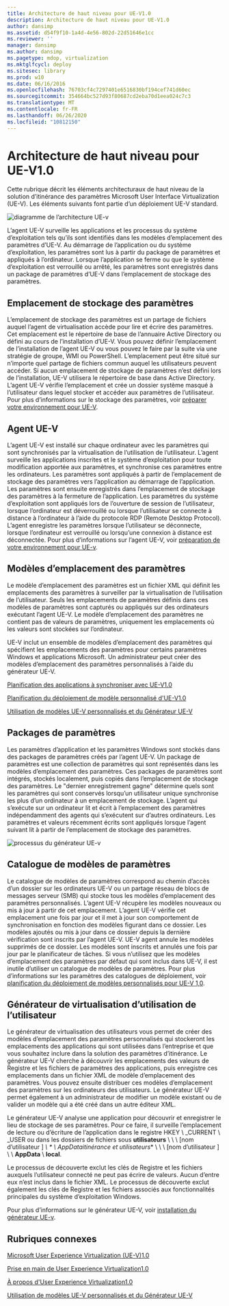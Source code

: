 ```yaml
---
title: Architecture de haut niveau pour UE-V1.0
description: Architecture de haut niveau pour UE-V1.0
author: dansimp
ms.assetid: d54f9f10-1a4d-4e56-802d-22d51646e1cc
ms.reviewer: ''
manager: dansimp
ms.author: dansimp
ms.pagetype: mdop, virtualization
ms.mktglfcycl: deploy
ms.sitesec: library
ms.prod: w10
ms.date: 06/16/2016
ms.openlocfilehash: 76703cf4c7297401e6516830bf194cef741d60ec
ms.sourcegitcommit: 354664bc527d93f80687cd2eba70d1eea024c7c3
ms.translationtype: MT
ms.contentlocale: fr-FR
ms.lasthandoff: 06/26/2020
ms.locfileid: "10812150"
---
```

# Architecture de haut niveau pour UE-V1.0


Cette rubrique décrit les éléments architecturaux de haut niveau de la solution d’itinérance des paramètres Microsoft User Interface Virtualization (UE-V). Les éléments suivants font partie d’un déploiement UE-V standard.

![diagramme de l’architecture UE-v](images/ue-vagentarchitecturaldiagram.gif)

L’agent UE-V surveille les applications et les processus du système d’exploitation tels qu’ils sont identifiés dans les modèles d’emplacement des paramètres d’UE-V. Au démarrage de l’application ou du système d’exploitation, les paramètres sont lus à partir du package de paramètres et appliqués à l’ordinateur. Lorsque l’application se ferme ou que le système d’exploitation est verrouillé ou arrêté, les paramètres sont enregistrés dans un package de paramètres d’UE-V dans l’emplacement de stockage des paramètres.

## Emplacement de stockage des paramètres


L’emplacement de stockage des paramètres est un partage de fichiers auquel l’agent de virtualisation accède pour lire et écrire des paramètres. Cet emplacement est le répertoire de base de l’annuaire Active Directory ou défini au cours de l’installation d’UE-V. Vous pouvez définir l’emplacement de l’installation de l’agent UE-V ou vous pouvez le faire par la suite via une stratégie de groupe, WMI ou PowerShell. L’emplacement peut être situé sur n’importe quel partage de fichiers commun auquel les utilisateurs peuvent accéder. Si aucun emplacement de stockage de paramètres n’est défini lors de l’installation, UE-V utilisera le répertoire de base dans Active Directory. L’agent UE-V vérifie l’emplacement et crée un dossier système masqué à l’utilisateur dans lequel stocker et accéder aux paramètres de l’utilisateur. Pour plus d’informations sur le stockage des paramètres, voir [préparer votre environnement pour UE-V](preparing-your-environment-for-ue-v.md).

## Agent UE-V


L’agent UE-V est installé sur chaque ordinateur avec les paramètres qui sont synchronisés par la virtualisation de l’utilisation de l’utilisateur. L’agent surveille les applications inscrites et le système d’exploitation pour toute modification apportée aux paramètres, et synchronise ces paramètres entre les ordinateurs. Les paramètres sont appliqués à partir de l’emplacement de stockage des paramètres vers l’application au démarrage de l’application. Les paramètres sont ensuite enregistrés dans l’emplacement de stockage des paramètres à la fermeture de l’application. Les paramètres du système d’exploitation sont appliqués lors de l’ouverture de session de l’utilisateur, lorsque l’ordinateur est déverrouillé ou lorsque l’utilisateur se connecte à distance à l’ordinateur à l’aide du protocole RDP (Remote Desktop Protocol). L’agent enregistre les paramètres lorsque l’utilisateur se déconnecte, lorsque l’ordinateur est verrouillé ou lorsqu’une connexion à distance est déconnectée. Pour plus d’informations sur l’agent UE-V, voir [préparation de votre environnement pour UE-v](preparing-your-environment-for-ue-v.md).

## <a href="" id="bkmk-settingslocationtemplate"></a>Modèles d’emplacement des paramètres


Le modèle d’emplacement des paramètres est un fichier XML qui définit les emplacements des paramètres à surveiller par la virtualisation de l’utilisation de l’utilisateur. Seuls les emplacements de paramètres définis dans ces modèles de paramètres sont capturés ou appliqués sur des ordinateurs exécutant l’agent UE-V. Le modèle d’emplacement des paramètres ne contient pas de valeurs de paramètres, uniquement les emplacements où les valeurs sont stockées sur l’ordinateur.

UE-V inclut un ensemble de modèles d’emplacement des paramètres qui spécifient les emplacements des paramètres pour certains paramètres Windows et applications Microsoft. Un administrateur peut créer des modèles d’emplacement des paramètres personnalisés à l’aide du générateur UE-V.

[Planification des applications à synchroniser avec UE-V1.0](planning-which-applications-to-synchronize-with-ue-v-10.md)

[Planification du déploiement de modèle personnalisé d'UE-V1.0](planning-for-custom-template-deployment-for-ue-v-10.md)

[Utilisation de modèles UE-V personnalisés et du Générateur UE-V](working-with-custom-ue-v-templates-and-the-ue-v-generator.md)

## Packages de paramètres


Les paramètres d’application et les paramètres Windows sont stockés dans des packages de paramètres créés par l’agent UE-V. Un package de paramètres est une collection de paramètres qui sont représentés dans les modèles d’emplacement des paramètres. Ces packages de paramètres sont intégrés, stockés localement, puis copiés dans l’emplacement de stockage des paramètres. Le "dernier enregistrement gagne" détermine quels sont les paramètres qui sont conservés lorsqu’un utilisateur unique synchronise les plus d’un ordinateur à un emplacement de stockage. L’agent qui s’exécute sur un ordinateur lit et écrit à l’emplacement des paramètres indépendamment des agents qui s’exécutent sur d’autres ordinateurs. Les paramètres et valeurs récemment écrits sont appliqués lorsque l’agent suivant lit à partir de l’emplacement de stockage des paramètres.

![processus du générateur UE-v](images/ue-vgeneratorprocess.gif)

## Catalogue de modèles de paramètres


Le catalogue de modèles de paramètres correspond au chemin d’accès d’un dossier sur les ordinateurs UE-V ou un partage réseau de blocs de messages serveur (SMB) qui stocke tous les modèles d’emplacement des paramètres personnalisés. L’agent UE-V récupère les modèles nouveaux ou mis à jour à partir de cet emplacement. L’agent UE-V vérifie cet emplacement une fois par jour et il met à jour son comportement de synchronisation en fonction des modèles figurant dans ce dossier. Les modèles ajoutés ou mis à jour dans ce dossier depuis la dernière vérification sont inscrits par l’agent UE-V. UE-V agent annule les modèles supprimés de ce dossier. Les modèles sont inscrits et annulés une fois par jour par le planificateur de tâches. Si vous n’utilisez que les modèles d’emplacement des paramètres par défaut qui sont inclus dans UE-V, il est inutile d’utiliser un catalogue de modèles de paramètres. Pour plus d’informations sur les paramètres des catalogues de déploiement, voir [planification du déploiement de modèles personnalisés pour UE-V 1,0](planning-for-custom-template-deployment-for-ue-v-10.md).

## Générateur de virtualisation d’utilisation de l’utilisateur


Le générateur de virtualisation des utilisateurs vous permet de créer des modèles d’emplacement des paramètres personnalisés qui stockeront les emplacements des applications qui sont utilisées dans l’entreprise et que vous souhaitez inclure dans la solution des paramètres d’itinérance. Le générateur UE-V cherche à découvrir les emplacements des valeurs de Registre et les fichiers de paramètres des applications, puis enregistre ces emplacements dans un fichier XML de modèle d’emplacement des paramètres. Vous pouvez ensuite distribuer ces modèles d’emplacement des paramètres sur les ordinateurs des utilisateurs. Le générateur UE-V permet également à un administrateur de modifier un modèle existant ou de valider un modèle qui a été créé dans un autre éditeur XML.

Le générateur UE-V analyse une application pour découvrir et enregistrer le lieu de stockage de ses paramètres. Pour ce faire, il surveille l’emplacement de lecture ou d’écriture de l’application dans le registre HKEY \ _CURRENT \ _USER ou dans les dossiers de fichiers sous **utilisateurs** \ \ \ [nom d’utilisateur \] **\ \**  \\  AppData**itinérance et utilisateurs** \ \ \ [nom d’utilisateur \] \ \ **AppData**  \\  **local**.

Le processus de découverte exclut les clés de Registre et les fichiers auxquels l’utilisateur connecté ne peut pas écrire de valeurs. Aucun d’entre eux n’est inclus dans le fichier XML. Le processus de découverte exclut également les clés de Registre et les fichiers associés aux fonctionnalités principales du système d’exploitation Windows.

Pour plus d’informations sur le générateur UE-V, voir [installation du générateur UE-v](installing-the-ue-v-generator.md).

## Rubriques connexes


[Microsoft User Experience Virtualization (UE-V)1.0](index.md)

[Prise en main de User Experience Virtualization1.0](getting-started-with-user-experience-virtualization-10.md)

[À propos d'User Experience Virtualization1.0](about-user-experience-virtualization-10.md)

[Utilisation de modèles UE-V personnalisés et du Générateur UE-V](working-with-custom-ue-v-templates-and-the-ue-v-generator.md)

 

 





